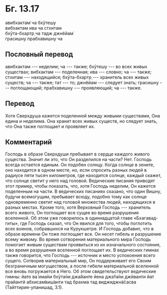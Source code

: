 # Бг. 13.17
авибхактам̇ ча бхӯтешу<br/>
вибхактам ива ча стхитам<br/>
бхӯта-бхартр̣ ча тадж джн̃ейам̇<br/>
грасишн̣у прабхавишн̣у ча
## Пословный перевод

авибхактам --- неделим; ча --- также; бхӯтешу --- во всех живых
существах; вибхактам --- поделенная; ива --- словно; ча --- также;
стхитам --- находящийся; бхӯта-бхартр̣ --- хранитель всех живых существ;
ча --- также; тат --- то; джн̃ейам --- следует знать; грасишн̣у ---
поглощающий; прабхавишн̣у --- проявляющий; ча --- также.

## Перевод

Хотя Сверхдуша кажется поделенной между живыми существами, Она едина и
неделима. Она хранит всех живых существ, но следует знать, что Она также
поглощает и проявляет их.

## Комментарий

Господь в образе Сверхдуши пребывает в сердце каждого живого существа.
Значит ли это, что Он разделился на части? Нет. Господь всегда остается
единым. Он подобен солнцу. Когда солнце в зените, оно находится в одном
месте, но, если спросить разных людей в радиусе пяти тысяч километров,
где находится солнце, каждый скажет, что солнце светит у него над
головой. Ведические писания приводят этот пример, чтобы показать, что,
хотя Господь неделим, Он кажется поделенным на части. В ведических
писаниях сказано, что один Вишну, будучи всемогущим, пребывает всюду,
подобно тому как солнце одновременно светит над головой множества людей,
находящихся в разных местах. Кроме того, хотя Верховный Господь ---
хранитель всего живого, Он поглощает все сущее во время разрушения
вселенной. Об этом уже говорилось в одиннадцатой главе «Бхагавад-гиты»,
где Господь сказал, что Он явился для того, чтобы поглотить всех воинов,
собравшихся на Курукшетре. И Господь добавил, что в образе времени Он
тоже поглощает все. Он несет гибель и разрушение всему живому. Во время
сотворения материального мира Господь помогает живым существам
проявиться из их изначального состояния, а во время разрушения вселенной
поглощает их. В ведических гимнах также говорится, что Господь ---
источник и место успокоения всего сущего. Сотворив материальный мир, Он
поддерживает его Своим безграничным могуществом, а после гибели
материальной вселенной все вновь погружается в Него. Об этом
свидетельствуют ведические гимны: йато ва̄ има̄ни бхӯта̄ни джа̄йанте йена
джа̄та̄ни джӣванти йат прайантй абхисам̇виш́анти тад брахма тад
виджиджн̃а̄сасва (Тайттирия-упанишад, 3.1).
